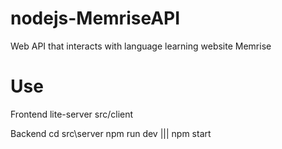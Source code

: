 # nodejs-MemriseAPI
Web API that interacts with language learning website Memrise


# Use
Frontend
lite-server src/client

Backend
cd src\server
npm run dev ||| npm start


